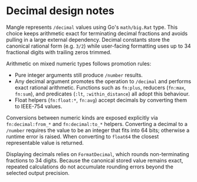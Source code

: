 # Decimal design notes

Mangle represents `/decimal` values using Go's `math/big.Rat` type.  This choice
keeps arithmetic exact for terminating decimal fractions and avoids pulling in a
large external dependency.  Decimal constants store the canonical rational form
(e.g. `3/2`) while user-facing formatting uses up to 34 fractional digits with
trailing zeros trimmed.

Arithmetic on mixed numeric types follows promotion rules:

* Pure integer arguments still produce `/number` results.
* Any decimal argument promotes the operation to `/decimal` and performs exact
  rational arithmetic.  Functions such as `fn:plus`, reducers (`fn:max`,
  `fn:sum`), and predicates (`:lt`, `:within_distance`) all adopt this behaviour.
* Float helpers (`fn:float:*`, `fn:avg`) accept decimals by converting them to
  IEEE-754 values.

Conversions between numeric kinds are exposed explicitly via
`fn:decimal:from_*` and `fn:decimal:to_*` helpers.  Converting a decimal to a
`/number` requires the value to be an integer that fits into 64 bits; otherwise a
runtime error is raised.  When converting to `float64` the closest representable
value is returned.

Displaying decimals relies on `FormatDecimal`, which rounds non-terminating
fractions to 34 digits.  Because the canonical stored value remains exact,
repeated calculations do not accumulate rounding errors beyond the selected
output precision.
